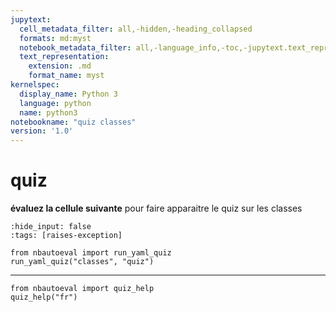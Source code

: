 ```yaml
---
jupytext:
  cell_metadata_filter: all,-hidden,-heading_collapsed
  formats: md:myst
  notebook_metadata_filter: all,-language_info,-toc,-jupytext.text_representation.jupytext_version,-jupytext.text_representation.format_version
  text_representation:
    extension: .md
    format_name: myst
kernelspec:
  display_name: Python 3
  language: python
  name: python3
notebookname: "quiz classes"
version: '1.0'
---
```


# quiz

**évaluez la cellule suivante** pour faire apparaitre le quiz sur les classes

```{code-cell} ipython3
:hide_input: false
:tags: [raises-exception]

from nbautoeval import run_yaml_quiz
run_yaml_quiz("classes", "quiz")
```

****

```{code-cell} ipython3
from nbautoeval import quiz_help
quiz_help("fr")
```
